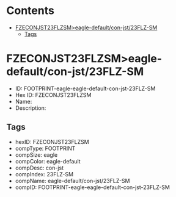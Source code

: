 



Contents
========

* [FZECONJST23FLZSM>eagle-default/con-jst/23FLZ-SM](#fzeconjst23flzsmeagle-defaultcon-jst23flz-sm)
	* [Tags](#tags)

# FZECONJST23FLZSM>eagle-default/con-jst/23FLZ-SM

- ID: FOOTPRINT-eagle-eagle-default-con-jst-23FLZ-SM
- Hex ID: FZECONJST23FLZSM
- Name: 
- Description: 

## Tags

- hexID: FZECONJST23FLZSM
- oompType: FOOTPRINT
- oompSize: eagle
- oompColor: eagle-default
- oompDesc: con-jst
- oompIndex: 23FLZ-SM
- oompName: eagle-default/con-jst/23FLZ-SM
- oompID: FOOTPRINT-eagle-eagle-default-con-jst-23FLZ-SM
